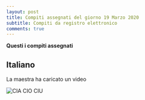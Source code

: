 ```yaml
---
layout: post
title: Compiti assegnati del giorno 19 Marzo 2020
subtitle: Compiti da registro elettronico
comments: true
---
```



**Questi i compiti assegnati**

## Italiano

La maestra ha caricato un video 

![CIA CIO CIU](https://youtu.be/2fRDJM6ZzSE)

